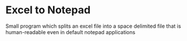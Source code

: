 # Excel to Notepad
Small program which splits an excel file into a space delimited file that is human-readable even in default notepad applications
